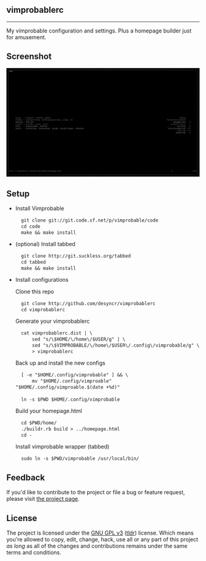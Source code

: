 ## vimprobablerc
---

My vimprobable configuration and settings. Plus a homepage builder just for amusement.

## Screenshot

![Screenshot](https://github.com/desyncr/vimprobablerc/blob/master/screenshot.png?raw=true)

## Setup

* Install Vimprobable

        git clone git://git.code.sf.net/p/vimprobable/code
        cd code
        make && make install

* (optional) Install tabbed

        git clone http://git.suckless.org/tabbed
        cd tabbed
        make && make install

* Install configurations

    Clone this repo
        
        git clone http://github.com/desyncr/vimprobablerc
        cd vimprobablerc

    Generate your vimprobablerc

        cat vimprobablerc.dist | \
            sed "s/\$HOME/\/home\/$USER/g" | \
            sed "s/\$VIMPROBABLE/\/home\/$USER\/.config\/vimprobable/g" \
            > vimprobablerc

    Back up and install the new configs

        [ -e "$HOME/.config/vimprobable" ] && \
            mv "$HOME/.config/vimproable" "$HOME/.config/vimproable.$(date +%d)"

        ln -s $PWD $HOME/.config/vimprobable


    Build your homepage.html

        cd $PWD/home/
        ./buildr.rb build > ../homepage.html
        cd -

    Install vimprobable wrapper (tabbed)

        sudo ln -s $PWD/vimprobable /usr/local/bin/

## Feedback

If you'd like to contribute to the project or file a bug or feature request, please visit [the project page][1].

## License

The project is licensed under the [GNU GPL v3][2] ([tldr][3]) license. Which means you're allowed to copy, edit, change, hack, use all or any part of this project *as long* as all of the changes and contributions remains under the same terms and conditions.

  [1]: https://github.com/desyncr/vimprobablerc/
  [2]: http://www.gnu.org/licenses/gpl.html
  [3]: http://www.tldrlegal.com/license/gnu-general-public-license-v3-(gpl-3)
